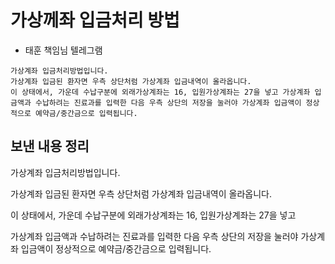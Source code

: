 





# 가상께좌 입금처리 방법
- 태훈 책임님 텔레그램
```
가상계좌 입금처리방법입니다.
가상계좌 입금된 환자면 우측 상단처럼 가상계좌 입금내역이 올라옵니다.
이 상태에서, 가운데 수납구분에 외래가상계좌는 16, 입원가상계좌는 27을 넣고 가상계좌 입금액과 수납하려는 진료과를 입력한 다음 우측 상단의 저장을 눌러야 가상계좌 입금액이 정상적으로 예약금/중간금으로 입력됩니다.
```

## 보낸 내용 정리
가상계좌 입금처리방법입니다.

가상계좌 입금된 환자면 우측 상단처럼 가상계좌 입금내역이 올라옵니다.

이 상태에서, 가운데 수납구분에 외래가상계좌는 16, 
입원가상계좌는 27을 넣고 

가상계좌 입금액과 수납하려는 진료과를 입력한 다음 우측 상단의 저장을 눌러야 가상계좌 입금액이 정상적으로 예약금/중간금으로 입력됩니다.